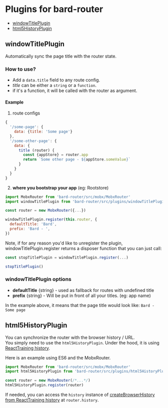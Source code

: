 # Plugins for bard-router

* [windowTitlePlugin](#windowTitlePlugin)
* [html5HistoryPlugin](#html5HistoryPlugin)

## windowTitlePlugin
<a name="windowTitlePlugin"></a>
Automatically sync the page title with the router state.

### How to use?

* Add a `data.title` field to any route config.
* _title_ can be either a `string` or a `function`.
* if it's a function, it will be called with the router as argument.

#### Example

1. route configs
```js
{
  '/some-page': {
    data: {title: 'Some page'}
  },
  '/some-other-page': {
    data: {
      title (router) {
        const {appStore} = router.app
        return `Some other page - ${appStore.someValue}`
      }
    }
  }
}
```

2. __where you bootstrap your app__ (eg: Rootstore)
```js
import MobxRouter from 'bard-router/src/mobx/MobxRouter'
import windowTitlePlugin from 'bard-router/src/plugins/windowTitlePlugin'

const router = new MobxRouter({...})

windowTitlePlugin.register(this.router, {
  defaultTitle: 'Bard',
  prefix: 'Bard - ',
})
```

Note, if for any reason you'd like to unregister the plugin, windowTitlePlugin.register returns a disposer function that you can just call:

```js
const stopTitlePlugin = windowTitlePlugin.register(...)

stopTitlePlugin()
```

### windowTitlePlugin options

* __defaultTitle__ {string} - used as fallback for routes with undefined title
* __prefix__ {string} - Will be put in front of all your titles. (eg: app name)

In the example above, it means that the page title would look like: `Bard - Some page`


## html5HistoryPlugin
<a name="html5HistoryPlugin"></a>

You can synchronize the router with the browser history / URL.  
You simply need to use the `html5HistoryPlugin`. Under the hood, it is using [ReactTraining history](https://github.com/ReactTraining/history).

Here is an example using ES6 and the MobxRouter.

```js
import MobxRouter from 'bard-router/src/mobx/MobxRouter'
import html5HistoryPlugin from 'bard-router/src/plugins/html5HistoryPlugin'

const router = new MobxRouter(/*...*/)
html5HistoryPlugin.register(router)
```

If needed, you can access the `history` instance of [createBrowserHistory from ReactTraining history](https://github.com/ReactTraining/history#usage) at `router.history`.

